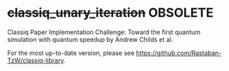 # ~~classiq_unary_iteration~~ OBSOLETE
Classiq Paper Implementation Challenge: Toward the first quantum simulation with quantum speedup by Andrew Childs et al.

For the most up-to-date version, please see https://github.com/Rastaban-TzW/classiq-library.
